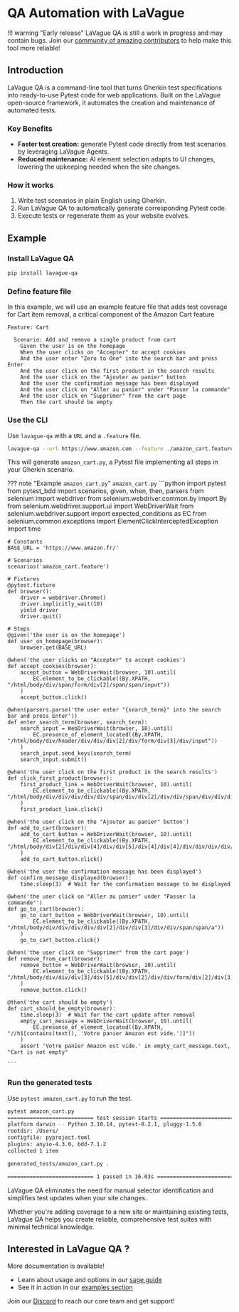 # QA Automation with LaVague

!!! warning "Early release"
    LaVague QA is still a work in progress and may contain bugs. Join our [community of amazing contributors](https://discord.gg/invite/SDxn9KpqX9) to help make this tool more reliable!
    
## Introduction

LaVague QA is a command-line tool that turns Gherkin test specifications into ready-to-use Pytest code for web applications. Built on the LaVague open-source framework, it automates the creation and maintenance of automated tests.

### Key Benefits
- **Faster test creation:** generate Pytest code directly from test scenarios by leveraging LaVague Agents.
- **Reduced maintenance:** AI element selection adapts to UI changes, lowering the upkeeping needed when the site changes.

### How it works

1. Write test scenarios in plain English using Gherkin.
2. Run LaVague QA to automatically generate corresponding Pytest code.
3. Execute tests or regenerate them as your website evolves.

## Example

### Install LaVague QA

```bash
pip install lavague-qa
```

### Define feature file
In this example, we will use an example feature file that adds test coverage for Cart item removal, a critical component of the Amazon Cart feature

```gherkin
Feature: Cart

  Scenario: Add and remove a single product from cart
    Given the user is on the homepage
    When the user clicks on "Accepter" to accept cookies
    And the user enter "Zero to One" into the search bar and press Enter
    And the user click on the first product in the search results
    And the user click on the "Ajouter au panier" button
    And the user the confirmation message has been displayed
    And the user click on "Aller au panier" under "Passer la commande"
    And the user click on "Supprimer" from the cart page
    Then the cart should be empty
```

### Use the CLI

Use `lavague-qa` with a `URL` and a `.feature` file. 

```bash
lavague-qa --url https://www.amazon.com --feature ./amazon_cart.feature
```

This will generate `amazon_cart.py`, a Pytest file implementing all steps in your Gherkin scenario.

??? note "Example `amazon_cart.py`"
    `amazon_cart.py` 
    ```python
    import pytest
    from pytest_bdd import scenarios, given, when, then, parsers
    from selenium import webdriver
    from selenium.webdriver.common.by import By
    from selenium.webdriver.support.ui import WebDriverWait
    from selenium.webdriver.support import expected_conditions as EC
    from selenium.common.exceptions import ElementClickInterceptedException
    import time

    # Constants
    BASE_URL = 'https://www.amazon.fr/'

    # Scenarios
    scenarios('amazon_cart.feature')

    # Fixtures
    @pytest.fixture
    def browser():
        driver = webdriver.Chrome()
        driver.implicitly_wait(10)
        yield driver
        driver.quit()

    # Steps
    @given('the user is on the homepage')
    def user_on_homepage(browser):
        browser.get(BASE_URL)

    @when('the user clicks on "Accepter" to accept cookies')
    def accept_cookies(browser):
        accept_button = WebDriverWait(browser, 10).until(
            EC.element_to_be_clickable((By.XPATH, "/html/body/div/span/form/div[2]/span/span/input"))
        )
        accept_button.click()

    @when(parsers.parse('the user enter "{search_term}" into the search bar and press Enter'))
    def enter_search_term(browser, search_term):
        search_input = WebDriverWait(browser, 10).until(
            EC.presence_of_element_located((By.XPATH, "/html/body/div/header/div/div/div[2]/div/form/div[3]/div/input"))
        )
        search_input.send_keys(search_term)
        search_input.submit()

    @when('the user click on the first product in the search results')
    def click_first_product(browser):
        first_product_link = WebDriverWait(browser, 10).until(
            EC.element_to_be_clickable((By.XPATH, "/html/body/div/div/div/div/div/span/div/div[2]/div/div/span/div/div/div[2]/div/h2/a"))
        )
        first_product_link.click()

    @when('the user click on the "Ajouter au panier" button')
    def add_to_cart(browser):
        add_to_cart_button = WebDriverWait(browser, 10).until(
            EC.element_to_be_clickable((By.XPATH, "/html/body/div[2]/div/div[4]/div/div[5]/div[4]/div[4]/div/div/div/div/div/div/div/div/div[2]/div/form/div/div/div[23]/div/span/span/span/input"))
        )
        add_to_cart_button.click()

    @when('the user the confirmation message has been displayed')
    def confirm_message_displayed(browser):
        time.sleep(3)  # Wait for the confirmation message to be displayed

    @when('the user click on "Aller au panier" under "Passer la commande"')
    def go_to_cart(browser):
        go_to_cart_button = WebDriverWait(browser, 10).until(
            EC.element_to_be_clickable((By.XPATH, "/html/body/div/div/div/div/div[2]/div/div[3]/div/div/span/span/a"))
        )
        go_to_cart_button.click()

    @when('the user click on "Supprimer" from the cart page')
    def remove_from_cart(browser):
        remove_button = WebDriverWait(browser, 10).until(
            EC.element_to_be_clickable((By.XPATH, "/html/body/div/div/div[3]/div[5]/div/div[2]/div/div/form/div[2]/div[3]/div[4]/div/div[2]/div/span[2]/span/input"))
        )
        remove_button.click()

    @then('the cart should be empty')
    def cart_should_be_empty(browser):
        time.sleep(3)  # Wait for the cart update after removal
        empty_cart_message = WebDriverWait(browser, 10).until(
            EC.presence_of_element_located((By.XPATH, "//h1[contains(text(), 'Votre panier Amazon est vide.')]"))
        )
        assert 'Votre panier Amazon est vide.' in empty_cart_message.text, "Cart is not empty"

    ```

### Run the generated tests

Use `pytest amazon_cart.py` to run the test. 

```bash
pytest amazon_cart.py
=========================== test session starts ===========================
platform darwin -- Python 3.10.14, pytest-8.2.1, pluggy-1.5.0
rootdir: /Users/
configfile: pyproject.toml
plugins: anyio-4.3.0, bdd-7.1.2
collected 1 item                                                                                                                                                                                                                                         

generated_tests/amazon_cart.py .                                                                                                                                                                                                               [100%]

=========================== 1 passed in 16.03s ===========================

```


LaVague QA eliminates the need for manual selector identification and simplifies test updates when your site changes. 

Whether you're adding coverage to a new site or maintaining existing tests, LaVague QA helps you create reliable, comprehensive test suites with minimal technical knowledge.

## Interested in LaVague QA ?

More documentation is available!

- Learn about usage and options in our [sage guide](./usage.md)
- See it in action in our [examples section](./examples.md)

Join our [Discord](https://discord.gg/invite/SDxn9KpqX9) to reach our core team and get support!